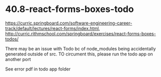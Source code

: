 # 40.8-react-forms-boxes-todo
https://curric.springboard.com/software-engineering-career-track/default/lectures/react-forms/index.html, http://curric.rithmschool.com/springboard/exercises/react-forms-boxes-todos/

There may be an issue with Todo bc of node_modules being accidentally generated outside of src. TO circument this, please run the todo app on another port

See error pdf in todo app folder
